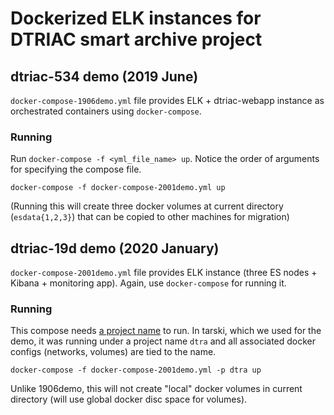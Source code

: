 # Dockerized ELK instances for DTRIAC smart archive project

## dtriac-534 demo (2019 June) 

`docker-compose-1906demo.yml` file provides ELK + dtriac-webapp instance as orchestrated containers using `docker-compose`. 

### Running 
Run `docker-compose -f <yml_file_name> up`. Notice the order of arguments for specifying the compose file.
```
docker-compose -f docker-compose-2001demo.yml up
```

(Running this will create three docker volumes at current directory (`esdata{1,2,3}`) that can be copied to other machines for migration)

## dtriac-19d demo (2020 January)

`docker-compose-2001demo.yml` file provides ELK instance (three ES nodes + Kibana + monitoring app). Again, use `docker-compose` for running it. 

### Running 
This compose needs [a project name](https://docs.docker.com/compose/reference/overview/#use--p-to-specify-a-project-name) to run. In tarski, which we used for the demo, it was running under a project name `dtra` and all associated docker configs (networks, volumes) are tied to the name. 
```
docker-compose -f docker-compose-2001demo.yml -p dtra up
```
Unlike 1906demo, this will not create "local" docker volumes in current directory (will use global docker disc space for volumes). 
